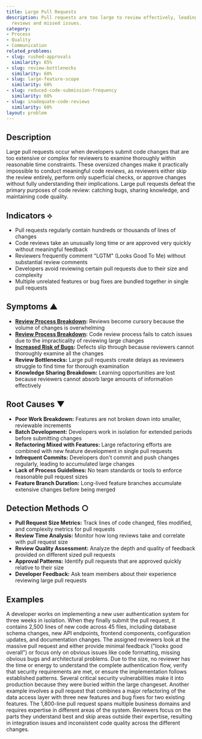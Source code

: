 ```yaml
---
title: Large Pull Requests
description: Pull requests are too large to review effectively, leading to superficial
  reviews and missed issues.
category:
- Process
- Quality
- Communication
related_problems:
- slug: rushed-approvals
  similarity: 65%
- slug: review-bottlenecks
  similarity: 60%
- slug: large-feature-scope
  similarity: 60%
- slug: reduced-code-submission-frequency
  similarity: 60%
- slug: inadequate-code-reviews
  similarity: 60%
layout: problem
---
```


## Description

Large pull requests occur when developers submit code changes that are too extensive or complex for reviewers to examine thoroughly within reasonable time constraints. These oversized changes make it practically impossible to conduct meaningful code reviews, as reviewers either skip the review entirely, perform only superficial checks, or approve changes without fully understanding their implications. Large pull requests defeat the primary purposes of code review: catching bugs, sharing knowledge, and maintaining code quality.

## Indicators ⟡
- Pull requests regularly contain hundreds or thousands of lines of changes
- Code reviews take an unusually long time or are approved very quickly without meaningful feedback
- Reviewers frequently comment "LGTM" (Looks Good To Me) without substantial review comments
- Developers avoid reviewing certain pull requests due to their size and complexity
- Multiple unrelated features or bug fixes are bundled together in single pull requests

## Symptoms ▲
- **[Review Process Breakdown](review-process-breakdown.md):** Reviews become cursory because the volume of changes is overwhelming
- **[Review Process Breakdown](review-process-breakdown.md):** Code review process fails to catch issues due to the impracticality of reviewing large changes
- **[Increased Risk of Bugs](increased-risk-of-bugs.md):** Defects slip through because reviewers cannot thoroughly examine all the changes
- **Review Bottlenecks:** Large pull requests create delays as reviewers struggle to find time for thorough examination
- **Knowledge Sharing Breakdown:** Learning opportunities are lost because reviewers cannot absorb large amounts of information effectively

## Root Causes ▼
- **Poor Work Breakdown:** Features are not broken down into smaller, reviewable increments
- **Batch Development:** Developers work in isolation for extended periods before submitting changes
- **Refactoring Mixed with Features:** Large refactoring efforts are combined with new feature development in single pull requests
- **Infrequent Commits:** Developers don't commit and push changes regularly, leading to accumulated large changes
- **Lack of Process Guidelines:** No team standards or tools to enforce reasonable pull request sizes
- **Feature Branch Duration:** Long-lived feature branches accumulate extensive changes before being merged

## Detection Methods ○
- **Pull Request Size Metrics:** Track lines of code changed, files modified, and complexity metrics for pull requests
- **Review Time Analysis:** Monitor how long reviews take and correlate with pull request size
- **Review Quality Assessment:** Analyze the depth and quality of feedback provided on different sized pull requests
- **Approval Patterns:** Identify pull requests that are approved quickly relative to their size
- **Developer Feedback:** Ask team members about their experience reviewing large pull requests

## Examples

A developer works on implementing a new user authentication system for three weeks in isolation. When they finally submit the pull request, it contains 2,500 lines of new code across 45 files, including database schema changes, new API endpoints, frontend components, configuration updates, and documentation changes. The assigned reviewers look at the massive pull request and either provide minimal feedback ("looks good overall") or focus only on obvious issues like code formatting, missing obvious bugs and architectural problems. Due to the size, no reviewer has the time or energy to understand the complete authentication flow, verify that security requirements are met, or ensure the implementation follows established patterns. Several critical security vulnerabilities make it into production because they were buried within the large changeset. Another example involves a pull request that combines a major refactoring of the data access layer with three new features and bug fixes for two existing features. The 1,800-line pull request spans multiple business domains and requires expertise in different areas of the system. Reviewers focus on the parts they understand best and skip areas outside their expertise, resulting in integration issues and inconsistent code quality across the different changes.